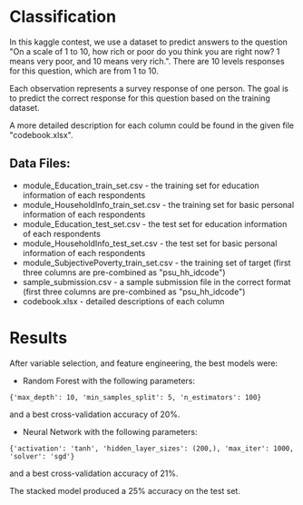 # Classification

In this kaggle contest, we use a dataset to predict answers to the question "On a scale of 1 to 10, how rich or poor do you think you are right now? 1 means very poor, and 10 means very rich.". There are 10 levels responses for this question, which are from 1 to 10.

Each observation represents a survey response of one person. The goal is to predict the correct response for this question based on the training dataset.

A more detailed description for each column could be found in the given file "codebook.xlsx".


##  Data Files: 

* module_Education_train_set.csv - the training set for education information of each respondents
* module_HouseholdInfo_train_set.csv - the training set for basic personal information of each respondents
* module_Education_test_set.csv - the test set for education information of each respondents
* module_HouseholdInfo_test_set.csv - the test set for basic personal information of each respondents
* module_SubjectivePoverty_train_set.csv - the training set of target (first three columns are pre-combined as "psu_hh_idcode")
* sample_submission.csv - a sample submission file in the correct format (first three columns are pre-combined as "psu_hh_idcode")
* codebook.xlsx - detailed descriptions of each column


# Results
After variable selection, and feature engineering, the best models were:

* Random Forest with the following parameters: 

```
{'max_depth': 10, 'min_samples_split': 5, 'n_estimators': 100} 
```

and a best cross-validation accuracy of 20%. 

* Neural Network with the following parameters: 

```
{'activation': 'tanh', 'hidden_layer_sizes': (200,), 'max_iter': 1000, 'solver': 'sgd'}
```

and a best cross-validation accuracy of 21%.


The stacked model produced a 25% accuracy on the test set.


